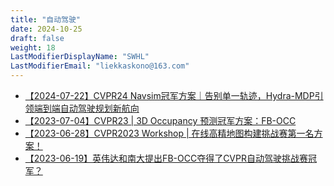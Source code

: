 ```yaml
---
title: "自动驾驶"
date: 2024-10-25
draft: false
weight: 18
LastModifierDisplayName: "SWHL"
LastModifierEmail: "liekkaskono@163.com"
---
```

 
- [【2024-07-22】CVPR24 Navsim冠军方案｜告别单一轨迹，Hydra-MDP引领端到端自动驾驶规划新航向](https://mp.weixin.qq.com/s/so4u42PUzW-hToPbT9F25g)
- [【2023-07-04】CVPR23 | 3D Occupancy 预测冠军方案：FB-OCC](https://mp.weixin.qq.com/s/dDyZe8rx9mXBwkycUQLiTA)
- [【2023-06-28】CVPR2023 Workshop | 在线高精地图构建挑战赛第一名方案！](https://mp.weixin.qq.com/s/kUPmRmyNhEQZycp3BRdlhw)
- [【2023-06-19】英伟达和南大提出FB-OCC夺得了CVPR自动驾驶挑战赛冠军？](https://mp.weixin.qq.com/s/8YGrAD95WuOB84c3Kmm-OA)
